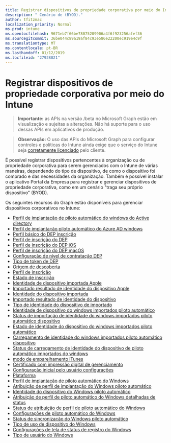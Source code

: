 ```yaml
---
title: Registrar dispositivos de propriedade corporativa por meio do Intune
description: " Cenário de (BYOD)."
author: tfitzmac
localization_priority: Normal
ms.prod: intune
ms.openlocfilehash: 9671eb7f66be78075209906a4f6f923256afef36
ms.sourcegitcommit: 36be044c89a19af84c93e586e22200ec919e4c9f
ms.translationtype: MT
ms.contentlocale: pt-BR
ms.lasthandoff: 01/12/2019
ms.locfileid: "27928021"
---
```

# <a name="enroll-corporate-owned-devices-by-using-intune"></a>Registrar dispositivos de propriedade corporativa por meio do Intune

> **Importante:** as APIs na versão /beta no Microsoft Graph estão em visualização e sujeitas a alterações. Não há suporte para o uso dessas APIs em aplicativos de produção.

> **Observação:** O uso das APIs do Microsoft Graph para configurar controles e políticas do Intune ainda exige que o serviço do Intune seja [corretamente licenciado](https://www.microsoft.com/en-us/cloud-platform/microsoft-intune-pricing) pelo cliente.

É possível registrar dispositivos pertencentes à organização ou de propriedade corporativa para serem gerenciados com o Intune de várias maneiras, dependendo do tipo de dispositivo, de como o dispositivo foi comprado e das necessidades da organização. Também é possível instalar o aplicativo Portal da Empresa para registrar e gerenciar dispositivos de propriedade corporativa, como em um cenário "traga seu próprio dispositivo" (BYOD).

Os seguintes recursos do Graph estão disponíveis para gerenciar dispositivos corporativos no Intune:

- [Perfil de implantação de piloto automático do windows do Active directory](intune-enrollment-activedirectorywindowsautopilotdeploymentprofile.md)
- [Perfil de implantação piloto automático do Azure AD windows](intune-enrollment-azureadwindowsautopilotdeploymentprofile.md)
- [Perfil básico do DEP inscrição](intune-enrollment-depenrollmentbaseprofile.md)
- [Perfil de inscrição do DEP](intune-enrollment-depenrollmentprofile.md)
- [Perfil de inscrição do DEP iOS](intune-enrollment-depiosenrollmentprofile.md)
- [Perfil de inscrição do DEP macOS](intune-enrollment-depmacosenrollmentprofile.md)
- [Configuração de nível de contratação DEP](intune-enrollment-deponboardingsetting.md)
- [Tipo de token de DEP](intune-enrollment-deptokentype.md)
- [Origem de descoberta](intune-enrollment-discoverysource.md)
- [Perfil de inscrição](intune-enrollment-enrollmentprofile.md)
- [Estado de inscrição](intune-enrollment-enrollmentstate.md)
- [Identidade de dispositivo importada Apple](intune-enrollment-importedappledeviceidentity.md)
- [Importado resultado de identidade do dispositivo Apple](intune-enrollment-importedappledeviceidentityresult.md)
- [Identidade do dispositivo importada](intune-enrollment-importeddeviceidentity.md)
- [Importado resultado de identidade do dispositivo](intune-enrollment-importeddeviceidentityresult.md)
- [Tipo de identidade do dispositivo de importado](intune-enrollment-importeddeviceidentitytype.md)
- [Identidade de dispositivo do windows importados piloto automático](intune-enrollment-importedwindowsautopilotdeviceidentity.md)
- [Status de importação de identidade do windows importados piloto automático dispositivo](intune-enrollment-importedwindowsautopilotdeviceidentityimportstatus.md)
- [Estado de identidade do dispositivo do windows importados piloto automático](intune-enrollment-importedwindowsautopilotdeviceidentitystate.md)
- [Carregamento de identidade do windows importados piloto automático dispositivo](intune-enrollment-importedwindowsautopilotdeviceidentityupload.md)
- [Status de carregamento de identidade do dispositivo de piloto automático importados do windows](intune-enrollment-importedwindowsautopilotdeviceidentityuploadstatus.md)
- [modo de emparelhamento iTunes](intune-enrollment-itunespairingmode.md)
- [Certificado com impressão digital de gerenciamento](intune-enrollment-managementcertificatewiththumbprint.md)
- [Configuração inicial pelo usuário configurações](intune-enrollment-outofboxexperiencesettings.md)
- [Plataforma](intune-enrollment-platform.md)
- [Perfil de implantação de piloto automático do Windows](intune-enrollment-windowsautopilotdeploymentprofile.md)
- [Atribuição de perfil de implantação do Windows piloto automático](intune-enrollment-windowsautopilotdeploymentprofileassignment.md)
- [Identidade do dispositivo do Windows piloto automático](intune-enrollment-windowsautopilotdeviceidentity.md)
- [Atribuição de perfil de piloto automático do Windows detalhadas de status](intune-enrollment-windowsautopilotprofileassignmentdetailedstatus.md)
- [Status de atribuição de perfil de piloto automático do Windows](intune-enrollment-windowsautopilotprofileassignmentstatus.md)
- [Configurações de piloto automático do Windows](intune-enrollment-windowsautopilotsettings.md)
- [Status de sincronização do Windows piloto automático](intune-enrollment-windowsautopilotsyncstatus.md)
- [Tipo de uso de dispositivo do Windows](intune-enrollment-windowsdeviceusagetype.md)
- [Configurações de tela de status de registro do Windows](intune-enrollment-windowsenrollmentstatusscreensettings.md)
- [Tipo de usuário do Windows](intune-enrollment-windowsusertype.md)
